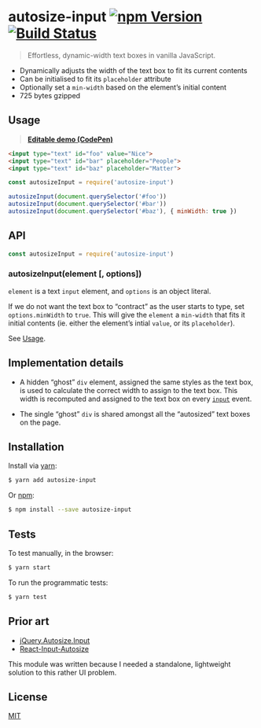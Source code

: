 # autosize-input [![npm Version](http://img.shields.io/npm/v/autosize-input.svg?style=flat)](https://www.npmjs.org/package/autosize-input) [![Build Status](https://img.shields.io/travis/yuanqing/autosize-input.svg?branch=master&style=flat)](https://travis-ci.org/yuanqing/autosize-input)

> Effortless, dynamic-width text boxes in vanilla JavaScript.

- Dynamically adjusts the width of the text box to fit its current contents
- Can be initialised to fit its `placeholder` attribute
- Optionally set a `min-width` based on the element&rsquo;s initial content
- 725 bytes gzipped

## Usage

> [**Editable demo (CodePen)**](https://codepen.io/lyuanqing/pen/xYpmKj)

```html
<input type="text" id="foo" value="Nice">
<input type="text" id="bar" placeholder="People">
<input type="text" id="baz" placeholder="Matter">
```

```js
const autosizeInput = require('autosize-input')

autosizeInput(document.querySelector('#foo'))
autosizeInput(document.querySelector('#bar'))
autosizeInput(document.querySelector('#baz'), { minWidth: true })
```

## API

```js
const autosizeInput = require('autosize-input')
```

### autosizeInput(element [, options])

`element` is a text `input` element, and `options` is an object literal.

If we do not want the text box to &ldquo;contract&rdquo; as the user starts to type, set `options.minWidth` to `true`. This will give the `element` a `min-width` that fits it initial contents (ie. either the element&rsquo;s intial `value`, or its `placeholder`).

See [Usage](#usage).

## Implementation details

- A hidden &ldquo;ghost&rdquo; `div` element, assigned the same styles as the text box, is used to calculate the correct width to assign to the text box. This width is recomputed and assigned to the text box on every [`input`](https://developer.mozilla.org/en-US/docs/Web/Events/input) event.

- The single &ldquo;ghost&rdquo; `div` is shared amongst all the &ldquo;autosized&rdquo; text boxes on the page.

## Installation

Install via [yarn](https://yarnpkg.com):

```sh
$ yarn add autosize-input
```

Or [npm](https://npmjs.com):

```sh
$ npm install --save autosize-input
```

## Tests

To test manually, in the browser:

```sh
$ yarn start
```

To run the programmatic tests:

```sh
$ yarn test
```

## Prior art

- [jQuery.Autosize.Input](https://github.com/MartinF/jQuery.Autosize.Input)
- [React-Input-Autosize](https://github.com/JedWatson/react-input-autosize)

This module was written because I needed a standalone, lightweight solution to this rather UI problem.

## License

[MIT](LICENSE.md)
